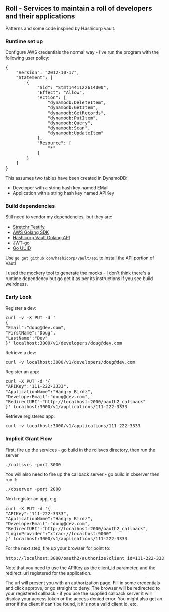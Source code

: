 ## Roll - Services to maintain a roll of developers and their applications

Patterns and some code inspired by Hashicorp vault.

### Runtime set up
Configure AWS credentials the normal way - I've run the program with the following user policy:

<pre>
{
    "Version": "2012-10-17",
    "Statement": [
        {
            "Sid": "Stmt1441122614000",
            "Effect": "Allow",
            "Action": [
                "dynamodb:DeleteItem",
                "dynamodb:GetItem",
                "dynamodb:GetRecords",
                "dynamodb:PutItem",
                "dynamodb:Query",
                "dynamodb:Scan",
                "dynamodb:UpdateItem"
            ],
            "Resource": [
                "*"
            ]
        }
    ]
}
</pre>

This assumes two tables have been created in DynamoDB:

* Developer with a string hash key named EMail
* Application with a string hash key named APIKey

### Build dependencies

Still need to vendor my dependencies, but they are:

* [Stretchr Testify](https://github.com/stretchr/testify/)
* [AWS Golang SDK](https://github.com/aws/aws-sdk-go)
* [Hashicorp Vault Golang API](https://github.com/hashicorp/vault/tree/master/api)
* [JWT-go](https://github.com/dgrijalva/jwt-go)
* [Go UUID](https://github.com/nu7hatch/gouuid)

Use `go get github.com/hashicorp/vault/api` to install the API portion of Vautl

I used the [mockery tool](https://github.com/vektra/mockery) to generate the mocks - I don't think there's a runtime
 dependency but go get it as per its instructions if you see build weirdness.


### Early Look

Register a dev:

<pre>
curl -v -X PUT -d '
{
"Email":"doug@dev.com",
"FirstName":"Doug",
"LastName":"Dev"
}' localhost:3000/v1/developers/doug@dev.com
</pre>

Retrieve a dev:

<pre>
curl -v localhost:3000/v1/developers/doug@dev.com
</pre>


Register an app:

<pre>
curl -X PUT -d '{
"APIKey":"111-222-3333",
"ApplicationName":"Hangry Birdz",
"DeveloperEmail":"doug@dev.com",
"RedirectURI":"http://localhost:2000/oauth2_callback"
}' localhost:3000/v1/applications/111-222-3333
</pre>

Retrieve registered app:

<pre>
curl -v localhost:3000/v1/applications/111-222-3333
</pre>

### Implicit Grant Flow

First, fire up the services - go build in the rollsvcs directory, then run the server

<pre>
./rollsvcs -port 3000
</pre>

You will also need to fire up the callback server - go build in cbserver then run it:

<pre>
./cbserver -port 2000
</pre>

Next register an app, e.g.

<pre>
curl -X PUT -d '{
"APIKey":"111-222-3333",
"ApplicationName":"Hangry Birdz",
"DeveloperEmail":"doug@dev.com",
"RedirectURI":"http://localhost:2000/oauth2_callback",
"LoginProvider":"xtrac://localhost:9000"
}' localhost:3000/v1/applications/111-222-3333
</pre>

For the next step, fire up your browser for point to:

<pre>
http://localhost:3000/oauth2/authorize?client_id=111-222-3333&response_type=token&redirect_uri=http://localhost:2000/oauth2_callback
</pre>

Note that you need to use the APIKey as the client_id parameter, and the redirect_uri registered for the application.

The url will present you with an authorization page. Fill in some credentials and click approve, or go straight to deny.
The browser will be redirected to your registered callback - if you use the supplied callback server it will display your
access token or the access denied error. You might also get an error if the client if can't be found, it it's not
a valid client id, etc.




